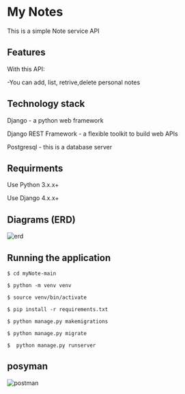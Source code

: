 
# My Notes

This is a simple Note service API


## Features

With this API:

-You can add, list, retrive,delete personal notes


## Technology stack
Django - a python web framework

Django REST Framework - a flexible toolkit to build web APIs

Postgresql - this is a database server

## Requirments

Use Python 3.x.x+

Use Django 4.x.x+

## Diagrams (ERD)

![erd](https://github.com/areejoo/myNote/assets/46300010/df8348ee-e95f-4562-b8f0-91f08eda23c2)

## Running the application

    $ cd myNote-main
    
    $ python -m venv venv

    $ source venv/bin/activate

    $ pip install -r requirements.txt

    $ python manage.py makemigrations

    $ python manage.py migrate

    $  python manage.py runserver 



## posyman

![postman](https://github.com/areejoo/myNote/assets/46300010/ad9af900-c0f3-47b8-9fe0-e5bcdd003eb0)


